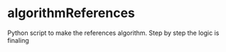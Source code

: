 # algorithmReferences
Python script to make the references algorithm. Step by step the logic is finaling
